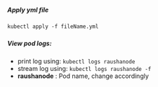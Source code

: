 ##### Apply yml file
`kubectl apply -f fileName.yml`

#####

##### View pod logs:
+ print log using:  `kubectl logs raushanode`
+ stream log using: `kubectl logs raushanode -f`
+ **raushanode** : Pod name, change accordingly

